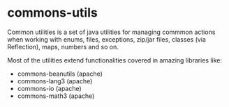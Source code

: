 # commons-utils
Common utilities is a set of java utilities for managing commmon actions when working with enums, files, exceptions, zip/jar files, classes (via Reflection), maps, numbers and so on.

Most of the utilities extend functionalities covered in amazing libraries like:         
* commons-beanutils (apache)
* commons-lang3 (apache)
* commons-io (apache)
* commons-math3 (apache)
